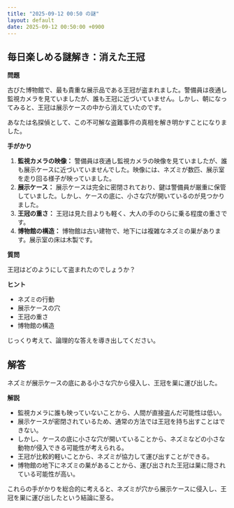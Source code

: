 ```yaml
---
title: "2025-09-12 00:50 の謎"
layout: default
date: 2025-09-12 00:50:00 +0900
---
```

## 毎日楽しめる謎解き：消えた王冠

**問題**

古びた博物館で、最も貴重な展示品である王冠が盗まれました。警備員は夜通し監視カメラを見ていましたが、誰も王冠に近づいていません。しかし、朝になってみると、王冠は展示ケースの中から消えていたのです。

あなたは名探偵として、この不可解な盗難事件の真相を解き明かすことになりました。

**手がかり**

1.  **監視カメラの映像：** 警備員は夜通し監視カメラの映像を見ていましたが、誰も展示ケースに近づいていませんでした。映像には、ネズミが数匹、展示室を走り回る様子が映っていました。
2.  **展示ケース：** 展示ケースは完全に密閉されており、鍵は警備員が厳重に保管していました。しかし、ケースの底に、小さな穴が開いているのが見つかりました。
3.  **王冠の重さ：** 王冠は見た目よりも軽く、大人の手のひらに乗る程度の重さです。
4.  **博物館の構造：** 博物館は古い建物で、地下には複雑なネズミの巣があります。展示室の床は木製です。

**質問**

王冠はどのようにして盗まれたのでしょうか？

**ヒント**

*   ネズミの行動
*   展示ケースの穴
*   王冠の重さ
*   博物館の構造

じっくり考えて、論理的な答えを導き出してください。

## 解答

ネズミが展示ケースの底にある小さな穴から侵入し、王冠を巣に運び出した。

**解説**

*   監視カメラに誰も映っていないことから、人間が直接盗んだ可能性は低い。
*   展示ケースが密閉されているため、通常の方法では王冠を持ち出すことはできない。
*   しかし、ケースの底に小さな穴が開いていることから、ネズミなどの小さな動物が侵入できる可能性が考えられる。
*   王冠が比較的軽いことから、ネズミが協力して運び出すことができる。
*   博物館の地下にネズミの巣があることから、運び出された王冠は巣に隠されている可能性が高い。

これらの手がかりを総合的に考えると、ネズミが穴から展示ケースに侵入し、王冠を巣に運び出したという結論に至る。
